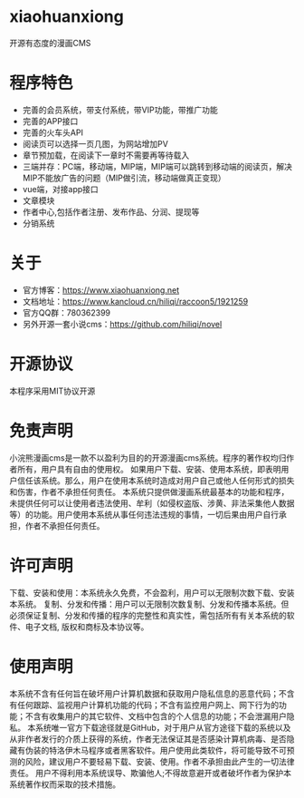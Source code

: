 # xiaohuanxiong
开源有态度的漫画CMS

# 程序特色
- 完善的会员系统，带支付系统，带VIP功能，带推广功能
- 完善的APP接口
- 完善的火车头API
- 阅读页可以选择一页几图，为网站增加PV
- 章节预加载，在阅读下一章时不需要再等待载入
- 三端并存：PC端，移动端，MIP端，MIP端可以跳转到移动端的阅读页，解决MIP不能放广告的问题（MIP做引流，移动端做真正变现）
- vue端，对接app接口
- 文章模块
- 作者中心,包括作者注册、发布作品、分润、提现等
- 分销系统

# 关于
- 官方博客：https://www.xiaohuanxiong.net
- 文档地址：https://www.kancloud.cn/hiliqi/raccoon5/1921259
- 官方QQ群：780362399
- 另外开源一套小说cms：https://github.com/hiliqi/novel

# 开源协议
本程序采用MIT协议开源

# 免责声明
小浣熊漫画cms是一款不以盈利为目的的开源漫画cms系统。程序的著作权均归作者所有，用户具有自由的使用权。
如果用户下载、安装、使用本系统，即表明用户信任该系统。那么，用户在使用本系统时造成对用户自己或他人任何形式的损失和伤害，作者不承担任何责任。
本系统只提供做漫画系统最基本的功能和程序，未提供任何可以让使用者违法使用、牟利（如侵权盗版、涉黄、非法采集他人数据等）的功能。用户使用本系统从事任何违法违规的事情，一切后果由用户自行承担，作者不承担任何责任。

# 许可声明
下载、安装和使用：本系统永久免费，不会盈利，用户可以无限制次数下载、安装本系统。
复制、分发和传播：用户可以无限制次数复制、分发和传播本系统。但必须保证复制、分发和传播的程序的完整性和真实性，需包括所有有关本系统的软件、电子文档, 版权和商标及本协议等。

# 使用声明
本系统不含有任何旨在破坏用户计算机数据和获取用户隐私信息的恶意代码；不含有任何跟踪、监视用户计算机功能的代码；不含有监控用户网上、网下行为的功能；不含有收集用户的其它软件、文档中包含的个人信息的功能；不会泄漏用户隐私。
本系统唯一官方下载途径就是GitHub，对于用户从官方途径下载的系统以及从非作者发行的介质上获得的系统，作者无法保证其是否感染计算机病毒、是否隐藏有伪装的特洛伊木马程序或者黑客软件。用户使用此类软件，将可能导致不可预测的风险，建议用户不要轻易下载、安装、使用。作者不承担由此产生的一切法律责任。
用户不得利用本系统误导、欺骗他人;不得故意避开或者破坏作者为保护本系统著作权而采取的技术措施。
